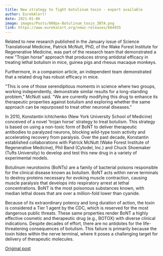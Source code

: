 ```yaml
---
title: New strategy to fight botulinum toxin - expert available
author: EurekAlert!
date: 2021-01-06
image: images/Posts/800px-Botulinum_toxin_3BTA.png
link: https://www.eurekalert.org/news-releases/664935
---
```


Related to new research published in the January issue of Science Translational Medicine, Patrick McNutt, PhD, of the Wake Forest Institute for Regenerative Medicine, was part of the research team that demonstrated a new "Trojan horse" approach that produces strong antidotal efficacy in treating lethal botulism in mice, guinea pigs and rhesus macaque monkeys.

Furthermore, in a companion article, an independent team demonstrated that a related drug has robust efficacy in mice.

"This is one of those serendipitous moments in science where two groups, working independently, demonstrate similar results for a long-standing problem," McNutt said. "We are currently modifying this drug to enhance its therapeutic properties against botulism and exploring whether the same approach can be repurposed to treat other neuronal diseases."

In 2010, Konstantin Ichtchenko (New York University School of Medicine) conceived of a novel 'trojan horse' strategy to treat botulism. This strategy is based on using a non-toxic form of BoNT to deliver therapeutic antibodies to paralyzed neurons, blocking wild-type toxin activity and accelerating recovery from paralysis. Over the past decade, Konstantin established collaborations with Patrick McNutt (Wake Forest Institute of Regenerative Medicine), Phil Band (Cytodel, Inc.) and Chuck Shoemaker (Tufts University) to develop and test this new drug in a variety of experimental models.

Botulinum neurotoxins (BoNTs) are a family of bacterial poisons responsible for the clinical disease known as botulism. BoNT acts within nerve terminals to destroy proteins necessary for evoking muscle contraction, causing muscle paralysis that develops into respiratory arrest at lethal concentrations. BoNT is the most poisonous substances known, with median lethal doses that are over a million-fold lower than cyanide.

Because of its extraordinary potency and long duration of action, the toxin is considered a Tier 1 agent by the CDC, which is reserved for the most dangerous public threats. These same properties render BoNT a highly effective cosmetic and therapeutic drug (e.g., BOTOX) with diverse clinical indications. Despite decades of effort, there are no antidotes for the life-threatening consequences of botulism. This failure is primarily because the toxin hides within the nerve terminal, where it poses a challenging target for delivery of therapeutic molecules.

[Original post](https://www.eurekalert.org/news-releases/664935)
